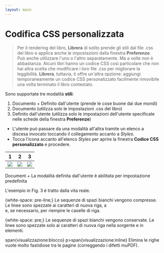 ```yaml
---
layout: main
---
```


# Codifica CSS personalizzata

> Per il rendering del libro, **Librera** di solito prende gli stili dal file .css del libro e applica anche le impostazioni dalla finestra **Preferenze**. Può anche utilizzare l'uno o l'altro separatamente. Ma a volte non è abbastanza. Alcuni libri hanno un codice CSS così particolare che non hai altra scelta che modificare i loro file .css per migliorare la leggibilità. **Librera**, tuttavia, ti offre un'altra opzione: aggiungi temporaneamente un codice CSS personalizzato facilmente rimovibile una volta terminato il libro contestato.

Sono supportate tre modalità **stili**:

1. Documento + Definito dall'utente (prende le cose buone dai due mondi)
2. Documento (utilizza solo le impostazioni .css del libro)
3. Definito dall'utente (utilizza solo le impostazioni dell'utente specificate nelle schede della finestra **Preferenze**)

* L'utente può passare da una modalità all'altra tramite un elenco a discesa invocato toccando il collegamento accanto a _Styles_.
* Tocca l'icona accanto all'elenco _Styles_ per aprire la finestra **Codice CSS personalizzato** e procedere.

|1|2|3|
|-|-|-|
|![](1.png)|![](2.png)|![](3.png)|

Document + La modalità definita dall'utente è abilitata per impostazione predefinita

L'esempio in Fig. 3 è tratto dalla vita reale.

{white-space: pre-line;}
Le sequenze di spazi bianchi vengono compresse. Le linee sono spezzate ai caratteri di nuova riga, a <br> e, se necessario, per riempire le caselle di riga.

{white-space: pre;}
Le sequenze di spazi bianchi vengono conservate. Le linee sono spezzate solo ai caratteri di nuova riga nella sorgente e in <br> elementi.

span{visualizzazione:blocco}
p&gt;span{visualizzazione:inline}
Elimina le righe vuote molto fastidiose tra le pagine (correggendo i difetti muPDF).
